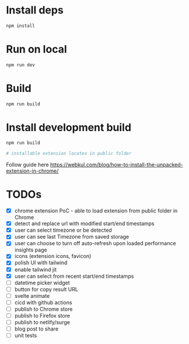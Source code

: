 # Install deps

```bash
npm install
```

# Run on local

```bash
npm run dev
```

# Build

```bash
npm run build
```

# Install development build

```sh
npm run build

# installable extension locates in public folder
```

Follow guide here
https://webkul.com/blog/how-to-install-the-unpacked-extension-in-chrome/

# TODOs

- [x] chrome extension PoC - able to load extension from public folder in Chrome
- [x] detect and replace url with modified start/end timestamps
- [x] user can select timezone or be detected
- [x] user can see last Timezone from saved storage
- [x] user can choose to turn off auto-refresh upon loaded performance insights page
- [x] icons (extension icons, favicon)
- [x] polish UI with tailwind
- [x] enable tailwind jit
- [x] user can select from recent start/end timestamps
- [ ] datetime picker widget
- [ ] button for copy result URL
- [ ] svelte animate
- [ ] cicd with github actions
- [ ] publish to Chrome store
- [ ] publish to Firefox store
- [ ] publish to netlify/surge
- [ ] blog post to share
- [ ] unit tests
